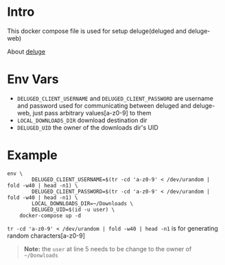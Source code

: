 # Intro

This docker compose file is used for setup deluge(deluged and deluge-web)

About [deluge](https://deluge-torrent.org/)

# Env Vars

 - `DELUGED_CLIENT_USERNAME` and `DELUGED_CLIENT_PASSWORD` are username and password used for communicating between deluged and deluge-web, just pass arbitrary values[a-z0-9] to them
 - `LOCAL_DOWNLOADS_DIR` download destination dir
 - `DELUGED_UID` the owner of the downloads dir's UID

# Example

```
env \
        DELUGED_CLIENT_USERNAME=$(tr -cd 'a-z0-9' < /dev/urandom | fold -w40 | head -n1) \
        DELUGED_CLIENT_PASSWORD=$(tr -cd 'a-z0-9' < /dev/urandom | fold -w40 | head -n1) \
        LOCAL_DOWNLOADS_DIR=~/Downloads \
        DELUGED_UID=$(id -u user) \
    docker-compose up -d 
```

`tr -cd 'a-z0-9' < /dev/urandom | fold -w40 | head -n1` is for generating random characters[a-z0-9]

> **Note:** the `user` at line 5 needs to be change to the owner of `~/Donwloads`
